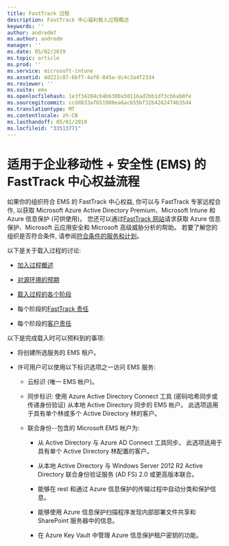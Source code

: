 ```yaml
---
title: FastTrack 过程
description: FastTrack 中心福利载入过程概述
keywords: ''
author: andredm7
ms.author: andredm
manager: ''
ms.date: 05/02/2019
ms.topic: article
ms.prod: ''
ms.service: microsoft-intune
ms.assetid: dd221c87-6bf7-4af8-845a-dc4c3a4f2334
ms.reviewer: ''
ms.suite: ems
ms.openlocfilehash: 1e3f34284cb4b6300a50116ad2bb1df3cb6ab0fe
ms.sourcegitcommit: ccdd833af651980ea6ac655bf32b4262474b35d4
ms.translationtype: MT
ms.contentlocale: zh-CN
ms.lasthandoff: 05/01/2019
ms.locfileid: "33513771"
---
```

# <a name="fasttrack-center-benefit-process-for-enterprise-mobility--security-ems"></a>适用于企业移动性 + 安全性 (EMS) 的 FastTrack 中心权益流程
如果你的组织符合 EMS 的 FastTrack 中心权益, 你可以与 FastTrack 专家远程合作, 以获取 Microsoft Azure Active Directory Premium、Microsoft Intune 和 Azure 信息保护 (可供使用)。 您还可以通过[FastTrack 网站](https://www.microsoft.com/fasttrack/microsoft-365/ems)请求获取 Azure 信息保护、Microsoft 云应用安全和 Microsoft 高级威胁分析的帮助。 若要了解您的组织是否符合条件, 请参阅[符合条件的服务和计划](M365-eligible-services-and-plans.md)。


以下是关于载入过程的讨论:

-   [加入过程概述](EMS-fasttrack-benefit-overview.md)

-   [对源环境的预期](EMS-source-environment-expectations.md)

-   [载入过程的各个阶段](EMS-onboarding-phases.md)

-   每个阶段的[FastTrack 责任](EMS-fasttrack-responsibilities.md)

-   每个阶段的[客户责任](EMS-your-responsibilities.md)

以下是完成载入时可以预料到的事项:

-   将创建所选服务的 EMS 租户。

-   许可用户可以使用以下标识选项之一访问 EMS 服务:

    -   云标识 (唯一 EMS 帐户)。

    -   同步标识: 使用 Azure Active Directory Connect 工具 (密码哈希同步或传递身份验证) 从本地 Active Directory 同步的 EMS 帐户。 此选项适用于具有单个林或多个 Active Directory 林的客户。

    -   联合身份--包含的 Microsoft EMS 帐户为:

        -   从 Active Directory 与 Azure AD Connect 工具同步。 此选项适用于具有单个 Active Directory 林配置的客户。

        -   从本地 Active Directory 与 Windows Server 2012 R2 Active Directory 联合身份验证服务 (AD FS) 2.0 或更高版本联合。

        -   能够在 rest 和通过 Azure 信息保护的传输过程中自动分类和保护信息。 

        -   能够使用 Azure 信息保护扫描程序发现内部部署文件共享和 SharePoint 服务器中的信息。 

        -   在 Azure Key Vault 中管理 Azure 信息保护租户密钥的功能。 
